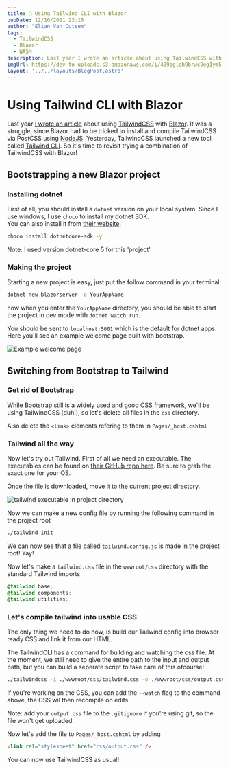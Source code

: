 ```yaml
---
title: 💄 Using Tailwind CLI with Blazor
pubDate: 12/16/2021 23:16
author: "Elian Van Cutsem"
tags:
  - TailwindCSS
  - Blazor
  - WASM
description: Last year I wrote an article about using TailwindCSS with Blazor. It was a struggle, since Blazor had to be tricked to install and compile TailwindCSS NodeJS. Now that TailwindCSS launched a new tool, Tailwind CLI, it's time to try it another way!
imgUrl: https://dev-to-uploads.s3.amazonaws.com/i/409qgloh9brwc9eg1ym5.png
layout: '../../layouts/BlogPost.astro'
---
```


# Using Tailwind CLI with Blazor

Last year [I wrote an article](<https://www.elian.codes/blog/configure-tailwindcss-with-blazor/>) about using [TailwindCSS](<https://www.tailwindcss.com>) with [Blazor](<https://dotnet.microsoft.com/en-us/apps/aspnet/web-apps/blazor>). It was a struggle, since Blazor had to be tricked to install and compile TailwindCSS via PostCSS using [NodeJS](<https://www.nodejs.org>). Yesterday, TailwindCSS launched a new tool called [Tailwind CLI](<https://tailwindcss.com/blog/standalone-cli>). So it's time to revisit trying a combination of TailwindCSS with Blazor!

## Bootstrapping a new Blazor project

### Installing dotnet

First of all, you should install a `dotnet` version on your local system. Since I use windows, I use `choco` to install my dotnet SDK.  
You can also install it from [their website](https://dotnet.microsoft.com/en-us/learn/aspnet/blazor-tutorial/install).

```bash
choco install dotnetcore-sdk -y
```

Note: I used version dotnet-core 5 for this 'project'

### Making the project

Starting a new project is easy, just put the follow command in your terminal:

```bash
dotnet new blazorserver -o YourAppName
```

now when you enter the `YourAppName` directory, you should be able to start the project in dev mode with `dotnet watch run`.

You should be sent to `localhost:5001` which is the default for dotnet apps. Here you'll see an example welcome page built with bootstrap.

![Example welcome page](https://i.imgur.com/2WmOIaq.png)

## Switching from Bootstrap to Tailwind

### Get rid of Bootstrap

While Bootstrap still is a widely used and good CSS framework, we'll be using TailwindCSS (duh!), so let's delete all files in the `css` directory.

Also delete the `<link>` elements refering to them in `Pages/_host.cshtml`

### Tailwind all the way

Now let's try out Tailwind. First of all we need an executable. The executables can be found on [their GitHub repo here](<https://github.com/tailwindlabs/tailwindcss/releases/tag/v3.0.6>). Be sure to grab the exact one for your OS.

Once the file is downloaded, move it to the current project directory.

![tailwind executable in project directory](https://i.imgur.com/R08wfEI.png)

Now we can make a new config file by running the following command in the project root

```bash
./tailwind init
```

We can now see that a file called `tailwind.config.js` is made in the project root! Yay!

Now let's make a `tailwind.css` file in the `wwwroot/css` directory with the standard Tailwind imports

```css
@tailwind base;
@tailwind components;
@tailwind utilities;
```

### Let's compile tailwind into usable CSS

The only thing we need to do now, is build our Tailwind config into browser ready CSS and link it from our HTML.

The TailwindCLI has a command for building and watching the css file. At the moment, we still need to give the entire path to the input and output path, but you can build a seperate script to take care of this ofcourse!

```bash
./tailwindcss -i ./wwwroot/css/tailwind.css -o ./wwwroot/css/output.css
```

If you're working on the CSS, you can add the `--watch` flag to the command above, the CSS wil then recompile on edits.

Note: add your `output.css` file to the `.gitignore` if you're using git, so the file won't get uploaded.

Now let's add the file to `Pages/_host.cshtml` by adding

```html
<link rel="stylesheet" href="css/output.css" />
```

You can now use TailwindCSS as usual!
